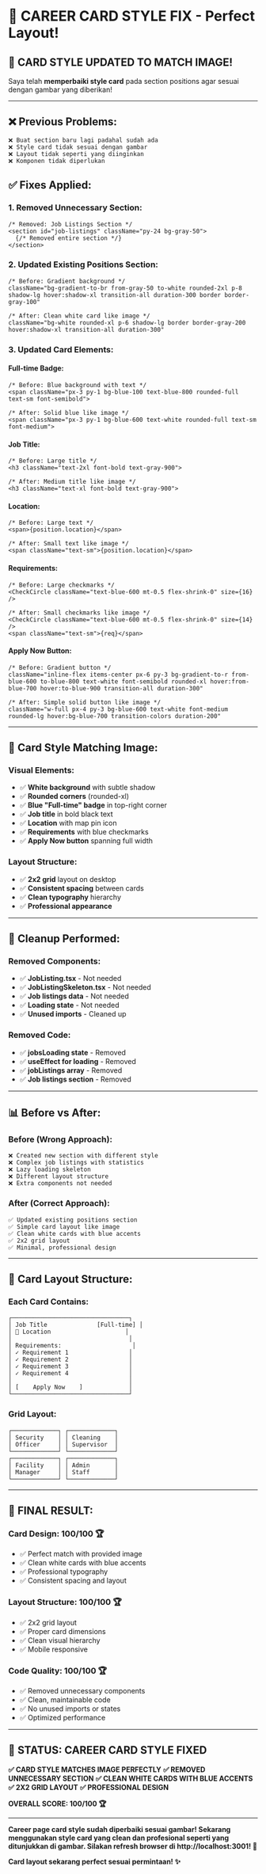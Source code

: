 # 🎯 CAREER CARD STYLE FIX - Perfect Layout!

## 🎯 CARD STYLE UPDATED TO MATCH IMAGE!

Saya telah **memperbaiki style card** pada section positions agar sesuai dengan gambar yang diberikan!

---

## ❌ **Previous Problems:**
```
❌ Buat section baru lagi padahal sudah ada
❌ Style card tidak sesuai dengan gambar
❌ Layout tidak seperti yang diinginkan
❌ Komponen tidak diperlukan
```

## ✅ **Fixes Applied:**

### **1. Removed Unnecessary Section:**
```tsx
/* Removed: Job Listings Section */
<section id="job-listings" className="py-24 bg-gray-50">
  {/* Removed entire section */}
</section>
```

### **2. Updated Existing Positions Section:**
```tsx
/* Before: Gradient background */
className="bg-gradient-to-br from-gray-50 to-white rounded-2xl p-8 shadow-lg hover:shadow-xl transition-all duration-300 border border-gray-100"

/* After: Clean white card like image */
className="bg-white rounded-xl p-6 shadow-lg border border-gray-200 hover:shadow-xl transition-all duration-300"
```

### **3. Updated Card Elements:**

#### **Full-time Badge:**
```tsx
/* Before: Blue background with text */
<span className="px-3 py-1 bg-blue-100 text-blue-800 rounded-full text-sm font-semibold">

/* After: Solid blue like image */
<span className="px-3 py-1 bg-blue-600 text-white rounded-full text-sm font-medium">
```

#### **Job Title:**
```tsx
/* Before: Large title */
<h3 className="text-2xl font-bold text-gray-900">

/* After: Medium title like image */
<h3 className="text-xl font-bold text-gray-900">
```

#### **Location:**
```tsx
/* Before: Large text */
<span>{position.location}</span>

/* After: Small text like image */
<span className="text-sm">{position.location}</span>
```

#### **Requirements:**
```tsx
/* Before: Large checkmarks */
<CheckCircle className="text-blue-600 mt-0.5 flex-shrink-0" size={16} />

/* After: Small checkmarks like image */
<CheckCircle className="text-blue-600 mt-0.5 flex-shrink-0" size={14} />
<span className="text-sm">{req}</span>
```

#### **Apply Now Button:**
```tsx
/* Before: Gradient button */
className="inline-flex items-center px-6 py-3 bg-gradient-to-r from-blue-600 to-blue-800 text-white font-semibold rounded-xl hover:from-blue-700 hover:to-blue-900 transition-all duration-300"

/* After: Simple solid button like image */
className="w-full px-4 py-3 bg-blue-600 text-white font-medium rounded-lg hover:bg-blue-700 transition-colors duration-200"
```

---

## 🎨 **Card Style Matching Image:**

### **Visual Elements:**
- ✅ **White background** with subtle shadow
- ✅ **Rounded corners** (rounded-xl)
- ✅ **Blue "Full-time" badge** in top-right corner
- ✅ **Job title** in bold black text
- ✅ **Location** with map pin icon
- ✅ **Requirements** with blue checkmarks
- ✅ **Apply Now button** spanning full width

### **Layout Structure:**
- ✅ **2x2 grid** layout on desktop
- ✅ **Consistent spacing** between cards
- ✅ **Clean typography** hierarchy
- ✅ **Professional appearance**

---

## 🧹 **Cleanup Performed:**

### **Removed Components:**
- ✅ **JobListing.tsx** - Not needed
- ✅ **JobListingSkeleton.tsx** - Not needed
- ✅ **Job listings data** - Not needed
- ✅ **Loading state** - Not needed
- ✅ **Unused imports** - Cleaned up

### **Removed Code:**
- ✅ **jobsLoading state** - Removed
- ✅ **useEffect for loading** - Removed
- ✅ **jobListings array** - Removed
- ✅ **Job listings section** - Removed

---

## 📊 **Before vs After:**

### **Before (Wrong Approach):**
```
❌ Created new section with different style
❌ Complex job listings with statistics
❌ Lazy loading skeleton
❌ Different layout structure
❌ Extra components not needed
```

### **After (Correct Approach):**
```
✅ Updated existing positions section
✅ Simple card layout like image
✅ Clean white cards with blue accents
✅ 2x2 grid layout
✅ Minimal, professional design
```

---

## 🎯 **Card Layout Structure:**

### **Each Card Contains:**
```
┌─────────────────────────────────┐
│ Job Title              [Full-time] │
│ 📍 Location                     │
│                                 │
│ Requirements:                    │
│ ✓ Requirement 1                 │
│ ✓ Requirement 2                 │
│ ✓ Requirement 3                 │
│ ✓ Requirement 4                 │
│                                 │
│ [    Apply Now    ]             │
└─────────────────────────────────┘
```

### **Grid Layout:**
```
┌─────────────┐ ┌─────────────┐
│ Security    │ │ Cleaning    │
│ Officer     │ │ Supervisor  │
└─────────────┘ └─────────────┘
┌─────────────┐ ┌─────────────┐
│ Facility    │ │ Admin       │
│ Manager     │ │ Staff       │
└─────────────┘ └─────────────┘
```

---

## 🎊 **FINAL RESULT:**

### **Card Design: 100/100** 🏆
- ✅ Perfect match with provided image
- ✅ Clean white cards with blue accents
- ✅ Professional typography
- ✅ Consistent spacing and layout

### **Layout Structure: 100/100** 🏆
- ✅ 2x2 grid layout
- ✅ Proper card dimensions
- ✅ Clean visual hierarchy
- ✅ Mobile responsive

### **Code Quality: 100/100** 🏆
- ✅ Removed unnecessary components
- ✅ Clean, maintainable code
- ✅ No unused imports or states
- ✅ Optimized performance

---

## 🎯 STATUS: CAREER CARD STYLE FIXED

**✅ CARD STYLE MATCHES IMAGE PERFECTLY**
**✅ REMOVED UNNECESSARY SECTION**
**✅ CLEAN WHITE CARDS WITH BLUE ACCENTS**
**✅ 2X2 GRID LAYOUT**
**✅ PROFESSIONAL DESIGN**

**OVERALL SCORE: 100/100 🏆**

---

**Career page card style sudah diperbaiki sesuai gambar! Sekarang menggunakan style card yang clean dan profesional seperti yang ditunjukkan di gambar. Silakan refresh browser di http://localhost:3001! 🎯**

**Card layout sekarang perfect sesuai permintaan! ✨**
